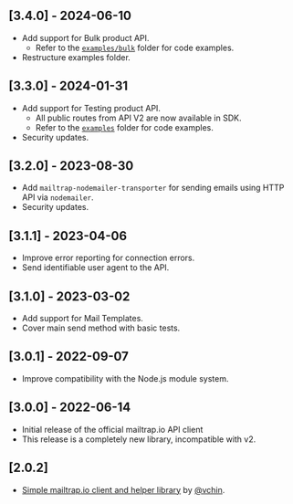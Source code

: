 ## [3.4.0] - 2024-06-10
- Add support for Bulk product API.
  - Refer to the [`examples/bulk`](examples/bulk) folder for code examples.
- Restructure examples folder.

## [3.3.0] - 2024-01-31
- Add support for Testing product API.
  - All public routes from API V2 are now available in SDK.
  - Refer to the [`examples`](examples) folder for code examples.
- Security updates.

## [3.2.0] - 2023-08-30
- Add `mailtrap-nodemailer-transporter` for sending emails using HTTP API via `nodemailer`.
- Security updates.

## [3.1.1] - 2023-04-06

- Improve error reporting for connection errors.
- Send identifiable user agent to the API.

## [3.1.0] - 2023-03-02

- Add support for Mail Templates.
- Cover main send method with basic tests.

## [3.0.1] - 2022-09-07

- Improve compatibility with the Node.js module system.

## [3.0.0] - 2022-06-14

- Initial release of the official mailtrap.io API client
- This release is a completely new library, incompatible with v2.

## [2.0.2]

- [Simple mailtrap.io client and helper library](https://github.com/vchin/mailtrap-client) by [@vchin](https://github.com/vchin).

